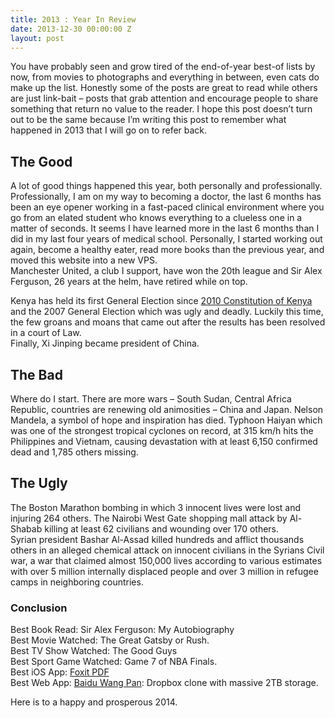 ```yaml
---
title: 2013 : Year In Review
date: 2013-12-30 00:00:00 Z
layout: post
---
```


You have probably seen and grow tired of the end-of-year best-of lists by now, from movies to photographs and everything in between, even cats do make up the list. Honestly some of the posts are great to read while others are just link-bait &#8211; posts that grab attention and encourage people to share something that return no value to the reader. I hope this post doesn&#8217;t turn out to be the same because I&#8217;m writing this post to remember what happened in 2013 that I will go on to refer back.

## The Good 

A lot of good things happened this year, both personally and professionally. Professionally, I am on my way to becoming a doctor, the last 6 months has been an eye opener working in a fast-paced clinical environment where you go from an elated student who knows everything to a clueless one in a matter of seconds. It seems I have learned more in the last 6 months than I did in my last four years of medical school. Personally, I started working out again, become a healthy eater, read more books than the previous year, and moved this website into a new VPS.  
Manchester United, a club I support, have won the 20th league and Sir Alex Ferguson, 26 years at the helm, have retired while on top.  

Kenya has held its first General Election since [2010 Constitution of Kenya][1] and the 2007 General Election which was ugly and deadly. Luckily this time, the few groans and moans that came out after the results has been resolved in a court of Law.  
Finally, Xi Jinping became president of China. 

## The Bad 

Where do I start. There are more wars &#8211; South Sudan, Central Africa Republic, countries are renewing old animosities &#8211; China and Japan. Nelson Mandela, a symbol of hope and inspiration has died. Typhoon Haiyan which was one of the strongest tropical cyclones on record, at 315 km/h hits the Philippines and Vietnam, causing devastation with at least 6,150 confirmed dead and 1,785 others missing.

## The Ugly 

The Boston Marathon bombing in which 3 innocent lives were lost and injuring 264 others. The Nairobi West Gate shopping mall attack by Al-Shabab killing at least 62 civilians and wounding over 170 others.  
Syrian president Bashar Al-Assad killed hundreds and afflict thousands others in an alleged chemical attack on innocent civilians in the Syrians Civil war, a war that claimed almost 150,000 lives according to various estimates with over 5 million internally displaced people and over 3 million in refugee camps in neighboring countries. 

### Conclusion 

Best Book Read: Sir Alex Ferguson: My Autobiography  
Best Movie Watched: The Great Gatsby or Rush.  
Best TV Show Watched: The Good Guys  
Best Sport Game Watched: Game 7 of NBA Finals.  
Best iOS App: [Foxit PDF][2]  
Best Web App: [Baidu Wang Pan][3]: Dropbox clone with massive 2TB storage.  

Here is to a happy and prosperous 2014.

[1]: http://en.wikipedia.org/wiki/Constitution_of_Kenya
[2]: http://itunes.apple.com/us/app/foxit-pdf/id507040546?mt=8
[3]: http://pan.baidu.com
